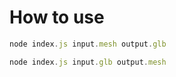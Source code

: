 # How to use
```javascript
node index.js input.mesh output.glb
```
```javascript
node index.js input.glb output.mesh
```
